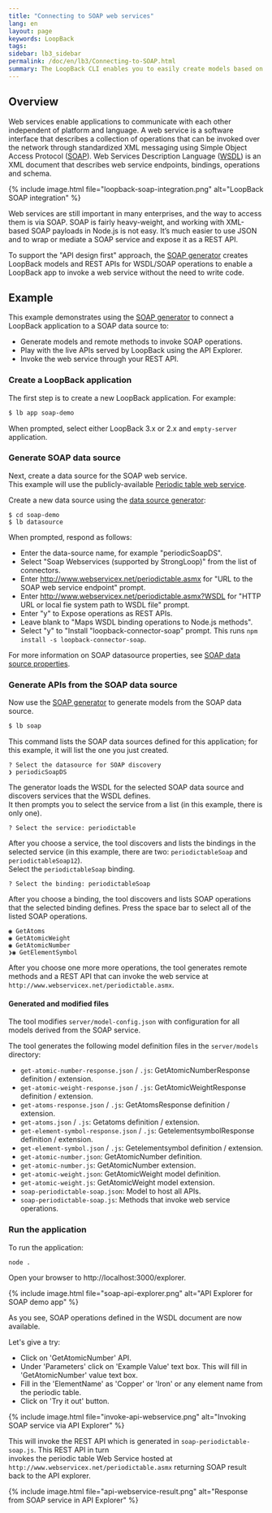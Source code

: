 ```yaml
---
title: "Connecting to SOAP web services"
lang: en
layout: page
keywords: LoopBack
tags:
sidebar: lb3_sidebar
permalink: /doc/en/lb3/Connecting-to-SOAP.html
summary: The LoopBack CLI enables you to easily create models based on a SOAP web service.
---
```


## Overview

Web services enable applications to communicate with each other independent
of platform and language. A web service is a software interface that describes a collection
of operations that can be invoked over the network through standardized XML messaging using
Simple Object Access Protocol ([SOAP](https://www.w3.org/TR/soap/)). Web Services Description Language ([WSDL](https://www.w3.org/TR/wsdl20/)) is an
XML document that describes web service endpoints, bindings, operations and schema.

{% include image.html file="loopback-soap-integration.png" alt="LoopBack SOAP integration" %}

Web services are still important in many enterprises, and the way to access them is via SOAP.
SOAP is fairly heavy-weight, and working with XML-based SOAP
payloads in Node.js is not easy.  It’s much easier to use JSON and to wrap or mediate a SOAP
service and expose it as a REST API.

To support the "API design first" approach, the [SOAP generator](SOAP-generator.html) creates LoopBack models and REST APIs for WSDL/SOAP operations to enable a LoopBack app to invoke a web service without the need to write code.

## Example

This example demonstrates using the [SOAP generator](SOAP-generator.html) to
connect a LoopBack application to a SOAP data source to:

- Generate models and remote methods to invoke SOAP operations.
- Play with the live APIs served by LoopBack using the API Explorer.
- Invoke the web service through your REST API.

### Create a LoopBack application

The first step is to create a new LoopBack application. For example:

```sh
$ lb app soap-demo
```

When prompted, select either LoopBack 3.x or 2.x and `empty-server` application.

### Generate SOAP data source

Next, create a data source for the SOAP web service.  
This example will use the publicly-available [Periodic table web service](http://www.webservicex.net/New/Home/ServiceDetail/19).

Create a new data source using the [data source generator](Data-source-gnerator.html):

```
$ cd soap-demo
$ lb datasource
```

When prompted, respond as follows:

- Enter the data-source name, for example "periodicSoapDS".
- Select "Soap Webservices (supported by StrongLoop)" from the list of connectors.
- Enter http://www.webservicex.net/periodictable.asmx for "URL to the SOAP web service endpoint" prompt.
- Enter http://www.webservicex.net/periodictable.asmx?WSDL for "HTTP URL or local fie system path to WSDL file" prompt.
- Enter "y" to Expose operations as REST APIs.
- Leave blank to "Maps WSDL binding operations to Node.js methods".
- Select "y" to "Install "loopback-connector-soap" prompt.  This runs `npm install -s loopback-connector-soap`.

For more information on SOAP datasource properties, see [SOAP data source properties](http://loopback.io/doc/en/lb3/SOAP-connector.html).

### Generate APIs from the SOAP data source

Now use the [SOAP generator](SOAP-generator.html) to generate models from the SOAP data source.

```sh
$ lb soap
```

This command lists the SOAP data sources defined for this application;
for this example, it will list the one you just created.

```
? Select the datasource for SOAP discovery
❯ periodicSoapDS
```

The generator loads the WSDL for the selected SOAP data source and discovers
services that the WSDL defines.  
It then prompts you to select the service from a list (in this example, there is only one).

```
? Select the service: periodictable
```

After you choose a service, the tool discovers and lists the bindings in the selected service
(in this example, there are two: `periodictableSoap` and `periodictableSoap12`).  
Select the `periodictableSoap` binding.

```
? Select the binding: periodictableSoap
```

After you choose a binding, the tool discovers and lists SOAP operations that the selected binding defines.  Press the space bar to select all of the listed SOAP operations.

```
◉ GetAtoms
◉ GetAtomicWeight
◉ GetAtomicNumber
❯◉ GetElementSymbol
```

After you choose one more more operations, the tool generates remote methods and a REST API that can
invoke the web service at `http://www.webservicex.net/periodictable.asmx`.

#### Generated and modified files

The tool modifies `server/model-config.json` with configuration for all models derived
from the SOAP service.

The tool generates the following model definition files in the `server/models` directory:

- `get-atomic-number-response.json` / `.js`: GetAtomicNumberResponse definition / extension.
- `get-atomic-weight-response.json` / `.js`: GetAtomicWeightResponse definition / extension.
- `get-atoms-response.json` / `.js`: GetAtomsResponse definition / extension.
- `get-atoms.json` / `.js`: Getatoms definition / extension.
- `get-element-symbol-response.json` / `.js`: GetelementsymbolResponse definition / extension.
- `get-element-symbol.json` / `.js`: Getelementsymbol definition / extension.
- `get-atomic-number.json`: GetAtomicNumber definition.
- `get-atomic-number.js`: GetAtomicNumber extension.
- `get-atomic-weight.json`: GetAtomicWeight model definition.
- `get-atomic-weight.js`: GetAtomicWeight model extension.
- `soap-periodictable-soap.json`: Model to host all APIs.
- `soap-periodictable-soap.js`: Methods that invoke web service operations.

### Run the application

To run the application:
```sh
node .
```

Open your browser to http://localhost:3000/explorer.

{% include image.html file="soap-api-explorer.png" alt="API Explorer for SOAP demo app" %}

As you see, SOAP operations defined in the WSDL document are now available.

Let's give a try:

- Click on 'GetAtomicNumber' API.
- Under 'Parameters' click on 'Example Value' text box. This will fill in 'GetAtomicNumber' value text box.
- Fill in the 'ElementName' as 'Copper' or 'Iron' or any element name from the periodic table.
- Click on 'Try it out' button.

{% include image.html file="invoke-api-webservice.png" alt="Invoking SOAP service via API Explorer" %}

This will invoke the REST API which is generated in `soap-periodictable-soap.js`. This REST API in turn  
invokes the periodic table Web Service hosted at `http://www.webservicex.net/periodictable.asmx` returning SOAP result back to the API explorer.

{% include image.html file="api-webservice-result.png" alt="Response from SOAP service in API Explorer" %}
